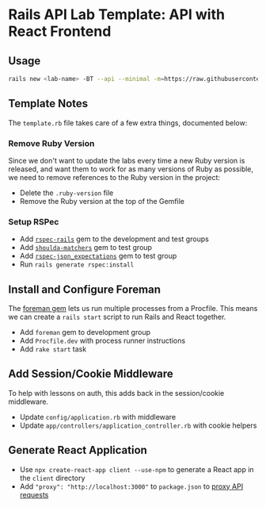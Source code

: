 # Rails API Lab Template: API with React Frontend

## Usage

```sh
rails new <lab-name> -BT --api --minimal -m=https://raw.githubusercontent.com/learn-co-curriculum/phase-4-rails-api-lab-template/master/api-react/template.rb
```

## Template Notes

The `template.rb` file takes care of a few extra things, documented below:

### Remove Ruby Version

Since we don't want to update the labs every time a new Ruby version is
released, and want them to work for as many versions of Ruby as possible, we
need to remove references to the Ruby version in the project:

- Delete the `.ruby-version` file
- Remove the Ruby version at the top of the Gemfile

### Setup RSPec

- Add [`rspec-rails`](https://github.com/rspec/rspec-rails) gem to the development and test groups
- Add [`shoulda-matchers`](https://github.com/thoughtbot/shoulda-matchers) gem to test group
- Add [`rspec-json_expectations`](https://github.com/waterlink/rspec-json_expectations) gem to test group
- Run `rails generate rspec:install`

## Install and Configure Foreman

The [foreman gem](https://github.com/ddollar/foreman) lets us run multiple
processes from a Procfile. This means we can create a `rails start` script
to run Rails and React together.

- Add `foreman` gem to development group
- Add `Procfile.dev` with process runner instructions
- Add `rake start` task

## Add Session/Cookie Middleware

To help with lessons on auth, this adds back in the session/cookie middleware.

- Update `config/application.rb` with middleware
- Update `app/controllers/application_controller.rb` with cookie helpers

## Generate React Application

- Use `npx create-react-app client --use-npm` to generate a React app
  in the `client` directory
- Add `"proxy": "http://localhost:3000"` to `package.json` to
  [proxy API requests](https://create-react-app.dev/docs/proxying-api-requests-in-development/)
